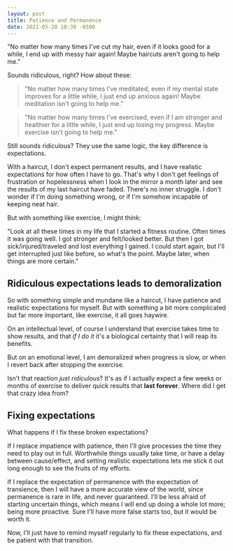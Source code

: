 ```yaml
---
layout: post
title: Patience and Permanence
date: 2021-05-20 18:39 -0500
---
```


"No matter how many times I've cut my hair, even if it looks good for a while, I end up with messy hair again! Maybe haircuts aren't going to help me."

Sounds ridiculous, right? How about these:

> "No matter how many times I've meditated, even if my mental state improves for a little while, I just end up anxious again! Maybe meditation isn't going to help me."

> "No matter how many times I've exercised, even if I am stronger and healthier for a little while, I just end up losing my progress. Maybe exercise isn't going to help me."

Still sounds ridiculous? They use the same logic, the key difference is expectations.

With a haircut, I don't expect permanent results, and I have realistic expectations for how often I have to go. That's why I don't get feelings of frustration or hopelessness when I look in the mirror a month later and see the results of my last haircut have faded. There's no inner struggle. I don't wonder if I'm doing something wrong, or if I'm somehow incapable of keeping neat hair.

But with something like exercise, I might think:

"Look at all these times in my life that I started a fitness routine. Often times it was going well. I got stronger and felt/looked better. But then I got sick/injured/traveled and lost everything I gained. I could start again, but I'll get interrupted just like before, so what's the point. Maybe later, when things are more certain."

## Ridiculous expectations leads to demoralization

So with something simple and mundane like a haircut, I have patience and realistic expectations for myself. But with something a bit more complicated but far more important, like exercise, it all goes haywire.

On an intellectual level, of course I understand that exercise takes time to show results, and that *if I do it* it's a biological certainty that I will reap its benefits.

But on an emotional level, I am demoralized when progress is slow, or when I revert back after stopping the exercise. 

Isn't that reaction *just ridiculous*? It's as if I actually expect a few weeks or months of exercise to deliver quick results that **last forever**. Where did I get that crazy idea from?

## Fixing expectations

What happens if I fix these broken expectations? 

If I replace impatience with patience, then I'll give processes the time they need to play out in full. Worthwhile things usually take time, or have a delay between cause/effect, and setting realistic expectations lets me stick it out long enough to see the fruits of my efforts.

If I replace the expectation of permanence with the expectation of transience, then I will have a more accurate view of the world, since permanence is rare in life, and never guaranteed. I'll be less afraid of starting uncertain things, which means I will end up doing a whole lot more; being more proactive. Sure I'll have more false starts too, but it would be worth it.

Now, I'll just have to remind myself regularly to fix these expectations, and be patient with that transition.
